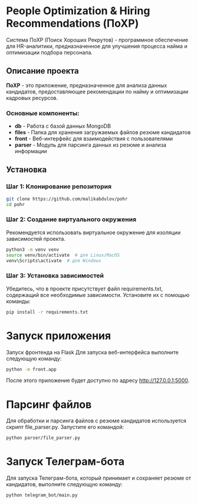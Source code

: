 # People Optimization & Hiring Recommendations (ПоХР)

Система ПоХР (Поиск Хороших Рекрутов) - программное обеспечение для HR-аналитики, предназначенное для улучшения процесса найма и оптимизации подбора персонала.

## Описание проекта

**ПоХР** - это приложение, предназначенное для анализа данных кандидатов, предоставляющее рекомендации по найму и оптимизации кадровых ресурсов.

### Основные компоненты:
- **db** - Работа с базой данных MongoDB
- **files** - Папка для хранения загружаемых файлов резюме кандидатов
- **front** - Веб-интерфейс для взаимодействия с пользователями
- **parser** - Модуль для парсинга данных из резюме и анализа информации

## Установка

### Шаг 1: Клонирование репозитория

```bash
git clone https://github.com/malikabdulov/pohr
cd pohr
```

### Шаг 2: Создание виртуального окружения
Рекомендуется использовать виртуальное окружение для изоляции зависимостей проекта.

```bash
python3 -m venv venv
source venv/bin/activate  # для Linux/MacOS
venv\Scripts\activate  # для Windows
```

### Шаг 3: Установка зависимостей
Убедитесь, что в проекте присутствует файл requirements.txt, содержащий все необходимые зависимости. Установите их с помощью команды:

```bash
pip install -r requirements.txt
```

# Запуск приложения
Запуск фронтенда на Flask
Для запуска веб-интерфейса выполните следующую команду:

```bash
python -m front.app
```

После этого приложение будет доступно по адресу http://127.0.0.1:5000.

# Парсинг файлов
Для обработки и парсинга файлов с резюме кандидатов используется скрипт file_parser.py. Запустите его командой:

```bash
python parser/file_parser.py
```

# Запуск Телеграм-бота
Для запуска Телеграм-бота, который принимает и сохраняет резюме от кандидатов, выполните следующую команду:
```bash
python telegram_bot/main.py
```